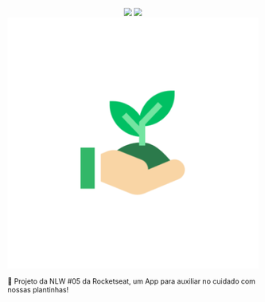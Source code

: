 <p align="center">
  <img src=https://img.shields.io/badge/last%20commit-24%2F04%2F2021-03BB85/>
  <img src=https://img.shields.io/badge/license-MIT-03BB85/>

  <img src="./assets/adaptive-icon.png"/>
</p


🌱 Projeto da NLW #05 da Rocketseat, um App para auxiliar no cuidado com nossas plantinhas!

